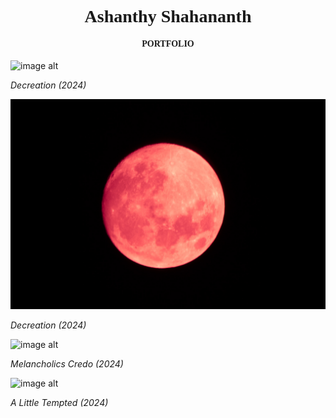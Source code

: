 <html>
  <head>
  <style>
      html {
          cursor: url("https://i.imgur.com/8Jhi9oS.png"), auto;
      }
  </style> 
  
<body>
<h1 style="font-family:Times New Roman; text-align: center;">Ashanthy Shahananth</h1>
<h4 style="font-family:Times New Roman; text-align: center;">PORTFOLIO</h4>


</body>



![image alt](https://github.com/iamapsyop/iamapsyop.github.io/blob/main/_MG_1123.jpg?raw=true) 

_Decreation (2024)_

![image alt](https://github.com/iamapsyop/iamapsyop.github.io/blob/main/_MG_0936-3.jpg?raw=true) 

_Decreation (2024)_

![image alt](https://github.com/iamapsyop/iamapsyop.github.io/blob/main/IMG_9513.JPG?raw=true) 

_Melancholics Credo (2024)_

![image alt](https://github.com/iamapsyop/iamapsyop.github.io/blob/main/_MG_9848.jpg?raw=true) 

_A Little Tempted (2024)_
